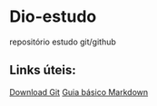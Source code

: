 # Dio-estudo
repositório estudo git/github

## Links úteis:
[Download Git](https://git-scm.com/downloads)
[Guia básico Markdown](https://www.markdownguide.org/basic-syntax/)
